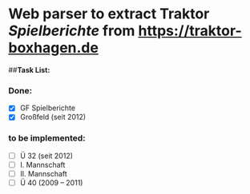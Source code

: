 # Web parser to extract Traktor *Spielberichte* from https://traktor-boxhagen.de

##**Task List:**

### Done:

- [x] GF Spielberichte
- [x] Großfeld (seit 2012)
### to be implemented:
- [ ] Ü 32 (seit 2012)
- [ ] I. Mannschaft
- [ ] II. Mannschaft
- [ ] Ü 40 (2009 – 2011)